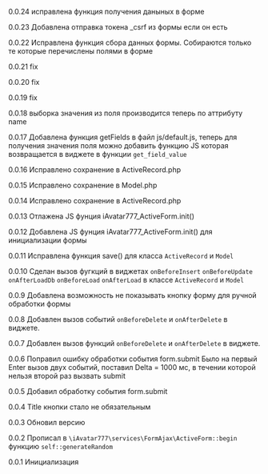0.0.24
исправлена функция получения даныных в форме

0.0.23
Добавлена отправка токена _csrf из формы если он есть

0.0.22
Исправлена функция сбора данных формы. Собираются только те которые перечислены полями в форме

0.0.21
fix

0.0.20
fix

0.0.19
fix

0.0.18
выборка значения из поля производится теперь по аттрибуту name

0.0.17
Добавлена функция getFields в файл js/default.js, теперь для получения значения поля можно добавить функцию JS которая возвращается в виджете в функции `get_field_value`

0.0.16
Исправлено сохранение в ActiveRecord.php

0.0.15
Исправлено сохранение в Model.php

0.0.14
Исправлено сохранение в ActiveRecord.php

0.0.13
Отлажена JS фунция iAvatar777_ActiveForm.init() 

0.0.12
Добавлена JS фунция iAvatar777_ActiveForm.init() для инициализации формы 

0.0.11
Исправлена функция save() для класса `ActiveRecord` и `Model`

0.0.10
Сделан вызов фугкций в виджетах `onBeforeInsert` `onBeforeUpdate` `onAfterLoadDb` `onBeforeLoad` `onAfterLoad` в классе `ActiveRecord` и `Model`

0.0.9
Добавлена возможность не показывать кнопку форму для ручной обработки формы

0.0.8
Добавлен вызов событий `onBeforeDelete` и `onAfterDelete` в виджете.

0.0.7
Добавлен вызов функций `onBeforeDelete` и `onAfterDelete` в виджете.

0.0.6
Поправил ошибку обработки события form.submit
Было на первый Enter вызов двух событий, поставил Delta = 1000 мс, в течении которой нельзя второй раз вызвать submit

0.0.5
Добавил обработку события form.submit

0.0.4
Title кнопки стало не обязательным

0.0.3
Обновил версию

0.0.2
Прописал в `\iAvatar777\services\FormAjax\ActiveForm::begin` функцию `self::generateRandom`
 
0.0.1
Инициализация
